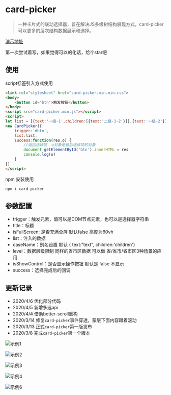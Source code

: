 # card-picker

> 一种卡片式的联动选择器，旨在解决JS多级树结构展现方式，card-picker可以更多的层次结构数据展示和选择。

[演示地址](http://moxiaofei.com/card-picker/index.html)

第一次尝试着写，如果觉得可以的化话，给个star吧

## 使用

script标签引入方式使用

```html
<link rel="stylesheet" href="card-picker.min.min.css">
<body>
    <button id="btn">触发按钮</button>	
</body>    
<script src="card-picker.min.js"></script>
<script>
let list = [{text:'一级-1',children:[{text:'二级-1-2'}]},{text:'一级-2'}]    
new CardPicker({
    trigger:'#btn',
    list:list,
    success:function(res,o) {
        //返回选择项  o对象是最后选择项的对象
        document.getElementById('btn').innerHTML = res
        console.log(o)
    }
})
</script>
```
npm 安装使用
```js
npm i card-picker
```
## 参数配置

+ trigger：触发元素，值可以是DOM节点元素，也可以是选择器字符串
+ title：标题
+ isFullScreen: 是否充满全屏 默认false 高度为60vh
+ list：注入的数据
+ caseName：别名设置  默认 { text:"text", children:'children'}
+ level：数据层级限制  同样的省市区数据 可以做 省/省市/省市区3种场景的应用
+ isShowControl：是否显示操作按钮 默认是 false 不显示
+ success：选择完成后的回调




## 更新记录
+ 2020/4/6  优化部分代码
+ 2020/4/5  新增多选api
+ 2020/4/4  借助better-scroll重构
+ 2020/3/14 修复`card-picker`事件穿透，蒙层下面内容跟着滚动
+ 2020/3/13 正式`card-picker`第一版发布
+ 2020/3/8  完成`card-picker`第一个版本


![示例1](http://moxiaofei.com/card-picker/img/1.png)

![示例2](http://moxiaofei.com/card-picker/img/2.png)

![示例3](http://moxiaofei.com/card-picker/img/3.png)

![示例4](http://moxiaofei.com/card-picker/img/4.png)

![示例6](http://moxiaofei.com/card-picker/img/6.jpg)
